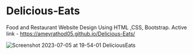 # Delicious-Eats
Food and Restaurant Website Design Using HTML ,CSS, Bootstrap.
Active link - https://ameyrathod05.github.io/Delicious-Eats/


![Screenshot 2023-07-05 at 19-54-01 DeliciousEats](https://github.com/AmeyRathod05/Delicious-Eats/assets/127238907/a0ff4628-4685-4dfa-bbc5-a45eb5aeab1d)


